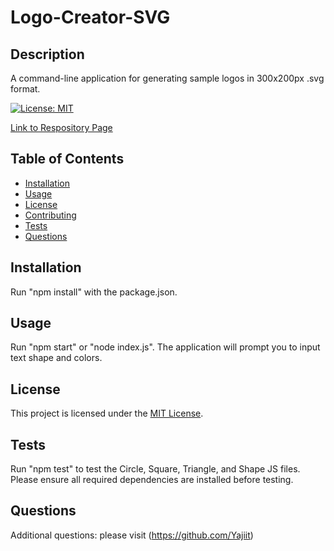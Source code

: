 # Logo-Creator-SVG


## Description

A command-line application for generating sample logos in 300x200px .svg format.

[![License: MIT](https://img.shields.io/badge/License-MIT-yellow.svg)](https://opensource.org/licenses/MIT)

[Link to Respository Page](https://github.com/Yajiit/Logo-Creator-SVG)

## Table of Contents

- [Installation](#installation)
- [Usage](#usage)
- [License](#license)
- [Contributing](#contributing)
- [Tests](#tests)
- [Questions](#questions)


## Installation

Run "npm install" with the package.json.


## Usage

Run "npm start" or "node index.js". The application will prompt you to input text shape and colors.


## License


This project is licensed under the [MIT License](https://opensource.org/licenses/MIT).


## Tests

Run "npm test" to test the Circle, Square, Triangle, and Shape JS files. Please ensure all required dependencies are installed before testing.


## Questions

Additional questions: please visit (https://github.com/Yajiit)
